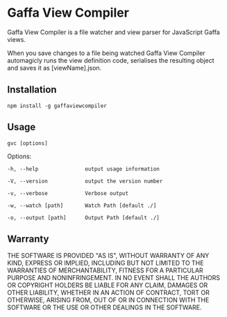 Gaffa View Compiler
==========

Gaffa View Compiler is a file watcher and view parser for JavaScript Gaffa views.

When you save changes to a file being watched Gaffa View Compiler automagicly runs the view definition code, serialises the resulting object and saves it as [viewName].json.

Installation
------------

	npm install -g gaffaviewcompiler
	
	
Usage
---------

    gvc [options]

Options:

    -h, --help               output usage information
  
    -V, --version            output the version number
  
    -v, --verbose            Verbose output
  
    -w, --watch [path]       Watch Path [default ./]
  
    -o, --output [path]      Output Path [default ./]
  
  
  
Warranty
---------

THE SOFTWARE IS PROVIDED "AS IS", WITHOUT WARRANTY OF ANY KIND, EXPRESS OR IMPLIED, INCLUDING BUT NOT LIMITED TO THE WARRANTIES OF MERCHANTABILITY, FITNESS FOR A PARTICULAR PURPOSE AND NONINFRINGEMENT. IN NO EVENT SHALL THE AUTHORS OR COPYRIGHT HOLDERS BE LIABLE FOR ANY CLAIM, DAMAGES OR OTHER LIABILITY, WHETHER IN AN ACTION OF CONTRACT, TORT OR OTHERWISE, ARISING FROM, OUT OF OR IN CONNECTION WITH THE SOFTWARE OR THE USE OR OTHER DEALINGS IN THE SOFTWARE.
